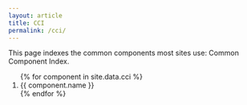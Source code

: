 ```yaml
---
layout: article
title: CCI
permalink: /cci/
---
```


This page indexes the common components most sites use: Common Component Index.

<ol>
{% for component in site.data.cci %}
  <li>
      {{ component.name }}
  </li>
{% endfor %}
</ol>
